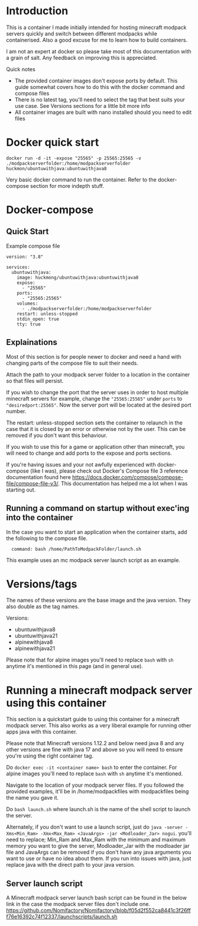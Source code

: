 # Introduction

This is a container I made initially intended for hosting minecraft modpack servers quickly and switch between different modpacks while containerised. Also a good excuse for me to learn how to build containers.

I am not an expert at docker so please take most of this documentation with a grain of salt. Any feedback on improving this is appreciated.

Quick notes
- The provided container images don't expose ports by default. This guide somewhat covers how to do this with the docker command and compose files
- There is no latest tag, you'll need to select the tag that best suits your use case. See Versions sections for a little bit more info
- All container images are built with nano installed should you need to edit files

# Docker quick start

`docker run -d -it -expose "25565" -p 25565:25565 -v ./modpackserverfolder:/home/modpackserverfolder huckmon/ubuntuwithjava:ubuntuwithjava8`

Very basic docker command to run the container. Refer to the docker-compose section for more indepth stuff.

# Docker-compose

## Quick Start

Example compose file 

```
version: "3.8"

services:
  ubuntuwithjava:
    image: huckmong/ubuntuwithjava:ubuntuwithjava8
    expose:
      - "25565"
    ports:
      - "25565:25565"
    volumes:
      - ./modpackserverfolder:/home/modpackserverfolder
    restart: unless-stopped
    stdin_open: true
    tty: true

```

## Explainations 

Most of this section is for people newer to docker and need a hand with changing parts of the compose file to suit their needs.

Attach the path to your modpack server folder to a location in the container so that files will persist.

If you wish to change the port that the server uses in order to host multiple minecraft servers for example, change the `"25565:25565"` under `ports` to `"desiredport:25565"`. Now the server port will be located at the desired port number.

The restart: unless-stopped section sets the container to relaunch in the case that it is closed by an error or otherwise not by the user. This can be removed if you don't want this behaviour.

If you wish to use this for a game or application other than minecraft, you will need to change and add ports to the expose and ports sections.

If you're having issues and your not awfully experienced with docker-compose (like I was), please check out Docker's Compose file 3 reference documentation found here https://docs.docker.com/compose/compose-file/compose-file-v3/. This documentation has helped me a lot when I was starting out.

## Running a command on startup without exec'ing into the container

In the case you want to start an application when the container starts, add the following to the compose file.
```
  command: bash /home/PathToModpackFolder/launch.sh
```
This example uses an mc modpack server launch script as an example.

# Versions/tags

The names of these versions are the base image and the java version. They also double as the tag names.

Versions:
- ubuntuwithjava8
- ubuntuwithjava21
- alpinewithjava8
- alpinewithjava21

Please note that for alpine images you'll need to replace `bash` with `sh` anytime it's mentioned in this page (and in general use).

# Running a minecraft modpack server using this container

This section is a quickstart guide to using this container for a minecraft modpack server. This also works as a very liberal example for running other apps java with this container.

Please note that Minecraft versions 1.12.2 and below need java 8 and any other versions are fine with java 17 and above so you will need to ensure you're using the right container tag.

Do `docker exec -it <container name> bash` to enter the container. For alpine images you'll need to replace `bash` with `sh` anytime it's mentioned.

Navigate to the location of your modpack server files. If you followed the provided examples, it'll be in /home/modpackfiles with modpackfiles being the name you gave it.

Do `bash launch.sh` where launch.sh is the name of the shell script to launch the server.

Alternately, if you don't want to use a launch script, just do `java -server -Xms<Min_Ram> -Xmx<Max_Ram> <JavaArgs> -jar <Modloader_Jar> nogui`. you'll need to replace; Min_Ram and Max_Ram with the minimum and maximum memory you want to give the server, Modloader_Jar with the modloader jar file and JavaArgs can be removed if you don't have any java arguments you want to use or have no idea about them. If you run into issues with java, just replace java with the direct path to your java version.

## Server launch script

A Minecraft modpack server launch bash script can be found in the below link in the case the modpack server files don't include one.
https://github.com/Nomifactory/Nomifactory/blob/f05d2f552ca8441c3f26fff76e16392c74f12337/launchscripts/launch.sh
